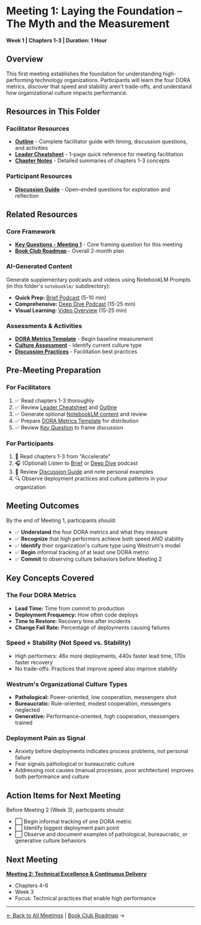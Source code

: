 # Meeting 1: Laying the Foundation – The Myth and the Measurement

**Week 1 | Chapters 1-3 | Duration: 1 Hour**

## Overview

This first meeting establishes the foundation for understanding high-performing technology organizations. Participants will learn the four DORA metrics, discover that speed and stability aren't trade-offs, and understand how organizational culture impacts performance.

## Resources in This Folder

### Facilitator Resources
- **[Outline](outline.md)** - Complete facilitator guide with timing, discussion questions, and activities
- **[Leader Cheatsheet](leader-cheatsheet.md)** - 1-page quick reference for meeting facilitation
- **[Chapter Notes](chapter-notes.md)** - Detailed summaries of chapters 1-3 concepts

### Participant Resources
- **[Discussion Guide](discussion-guide.md)** - Open-ended questions for exploration and reflection

## Related Resources

### Core Framework
- **[Key Questions - Meeting 1](../../key-questions.md#meeting-1)** - Core framing question for this meeting
- **[Book Club Roadmap](../../book-club-roadmap.md)** - Overall 2-month plan

### AI-Generated Content
Generate supplementary podcasts and videos using NotebookLM Prompts (in this folder's `notebooklm/` subdirectory):
- **Quick Prep:** [Brief Podcast](notebooklm/podcast-brief.md) (5-10 min)
- **Comprehensive:** [Deep Dive Podcast](notebooklm/podcast-deep-dive-default.md) (15-25 min)
- **Visual Learning:** [Video Overview](notebooklm/video.md) (15-25 min)

### Assessments & Activities
- **[DORA Metrics Template](../../assessments/dora-metrics-template.md)** - Begin baseline measurement
- **[Culture Assessment](../../assessments/culture-assessment-worksheet.md)** - Identify current culture type
- **[Discussion Practices](../../activities/discussion-practices.md)** - Facilitation best practices

## Pre-Meeting Preparation

### For Facilitators
1. ✅ Read chapters 1-3 thoroughly
2. ✅ Review [Leader Cheatsheet](leader-cheatsheet.md) and [Outline](outline.md)
3. ✅ Generate optional [NotebookLM content](notebooklm/) and review
4. ✅ Prepare [DORA Metrics Template](../../assessments/dora-metrics-template.md) for distribution
5. ✅ Review [Key Question](../../key-questions.md#meeting-1) to frame discussion

### For Participants
1. 📖 Read chapters 1-3 from "Accelerate"
2. 🎧 (Optional) Listen to [Brief](notebooklm/podcast-brief.md) or [Deep Dive](notebooklm/podcast-deep-dive-default.md) podcast
3. 📝 Review [Discussion Guide](discussion-guide.md) and note personal examples
4. 🔍 Observe deployment practices and culture patterns in your organization

## Meeting Outcomes

By the end of Meeting 1, participants should:
- ✅ **Understand** the four DORA metrics and what they measure
- ✅ **Recognize** that high performers achieve both speed AND stability
- ✅ **Identify** their organization's culture type using Westrum's model
- ✅ **Begin** informal tracking of at least one DORA metric
- ✅ **Commit** to observing culture behaviors before Meeting 2

## Key Concepts Covered

### The Four DORA Metrics
- **Lead Time:** Time from commit to production
- **Deployment Frequency:** How often code deploys
- **Time to Restore:** Recovery time after incidents
- **Change Fail Rate:** Percentage of deployments causing failures

### Speed + Stability (Not Speed vs. Stability)
- High performers: 46x more deployments, 440x faster lead time, 170x faster recovery
- No trade-offs: Practices that improve speed also improve stability

### Westrum's Organizational Culture Types
- **Pathological:** Power-oriented, low cooperation, messengers shot
- **Bureaucratic:** Rule-oriented, modest cooperation, messengers neglected
- **Generative:** Performance-oriented, high cooperation, messengers trained

### Deployment Pain as Signal
- Anxiety before deployments indicates process problems, not personal failure
- Fear signals pathological or bureaucratic culture
- Addressing root causes (manual processes, poor architecture) improves both performance and culture

## Action Items for Next Meeting

Before Meeting 2 (Week 3), participants should:
- ⬜ Begin informal tracking of one DORA metric
- ⬜ Identify biggest deployment pain point
- ⬜ Observe and document examples of pathological, bureaucratic, or generative culture behaviors

## Next Meeting

**[Meeting 2: Technical Excellence & Continuous Delivery](../meeting-2/)**
- Chapters 4-6
- Week 3
- Focus: Technical practices that enable high performance

---

[← Back to All Meetings](../) | [Book Club Roadmap](../../book-club-roadmap.md) →
